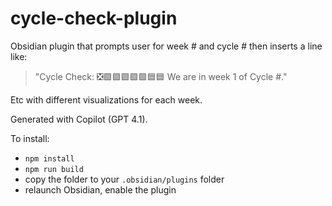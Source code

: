 # cycle-check-plugin
Obsidian plugin that prompts user for week # and cycle # then inserts a line 
like:

> "Cycle Check: ❎🟩🟩🟩🟩🟩🟦🟦 We are in week 1 of Cycle #."

Etc with different visualizations for each week.

Generated with Copilot (GPT 4.1).

To install:

- `npm install`
- `npm run build`
- copy the folder to your `.obsidian/plugins` folder
- relaunch Obsidian, enable the plugin

